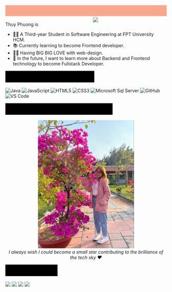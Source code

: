 <img src="https://github.com/nguyenlamthuyphuong25/nguyenlamthuyphuong25/blob/main/intro.gif" alt="Welcome!"/>

<img align='right' src="https://media.giphy.com/media/ieyl9zmCjO4b4t6qoY/giphy.gif" width="230"/>

Thuy Phuong is
- 👨‍💻 A Third-year Student in Software Engineering at FPT University HCM.
- 📚 Currently learning to become Frontend developer.
- 💪🏼 Having BIG BIG LOVE with web-design.
- 🌱 In the future, I want to learn more about Backend and Frontend technology to become Fullstack Developer.
  
<p><img src="https://github.com/nguyenlamthuyphuong25/nguyenlamthuyphuong25/blob/main/tittle.gif"></p>
    
![Java](http://img.shields.io/badge/-Java-5B4638?style=flat-square&logo=java&logoColor=ffffff)
![JavaScript](https://img.shields.io/badge/-JavaScript-%23F7DF1C?style=flat-square&logo=javascript&logoColor=000000&labelColor=%23F7DF1C&color=%23FFCE5A)
![HTML5](https://img.shields.io/badge/-HTML5-%23E44D27?style=flat-square&logo=html5&logoColor=ffffff)
![CSS3](https://img.shields.io/badge/-CSS3-%231572B6?style=flat-square&logo=css3)
![Microsoft Sql Server](https://img.shields.io/badge/-Sql%20Server-CC2927?style=flat-square&logo=microsoft-sql-server&logoColor=ffffff)
![GitHub](https://img.shields.io/badge/-GitHub-181717?style=flat-square&logo=github)
![VS Code](http://img.shields.io/badge/-VS%20Code-007ACC?style=flat-square&logo=visual-studio-code&logoColor=ffffff)

<p><img src="https://github.com/nguyenlamthuyphuong25/nguyenlamthuyphuong25/blob/main/more.gif"></p>

<div align="center" width="300">
<img src="https://github.com/nguyenlamthuyphuong25/nguyenlamthuyphuong25/blob/main/pic_TP.jpg" alt="My Picture!" width="300"/>
</div>

<div align="center">
  <em>I always wish I could become a small star contributing to the brilliance of the tech sky ❤</em>
</div>
  
<p><img src="https://github.com/nguyenlamthuyphuong25/nguyenlamthuyphuong25/blob/main/contact_TP.gif"></p>

[![](https://img.shields.io/badge/LinkedIn-PhuongNLT130201-blue)](https://www.linkedin.com/in/PhuongNLT130201/)
[![](https://img.shields.io/badge/Gmail-nguyenlamthuyphuong25@gmail.com-red)](mailto:nguyenlamthuyphuong25@gmail.com)
[![](https://img.shields.io/badge/GitHub-nguyenlamthuyphuong25-yellow)](https://github.com/nguyenlamthuyphuong25)
[![](https://img.shields.io/badge/Facebook-PhuongNLT.1302-yellow)](https://www.facebook.com/PhuongNLT.1302/)



